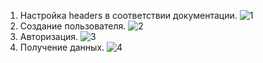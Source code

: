 1) Настройка headers в соответствии документации.
![1](https://github.com/lombrozomir/postman/assets/92676423/98f1ebc7-c034-473f-8ede-6f7c02ae8f24)
2) Создание пользователя.
![2](https://github.com/lombrozomir/postman/assets/92676423/6a4359c3-32eb-4b42-86e3-4e39344070fa)
3) Авторизация.
![3](https://github.com/lombrozomir/postman/assets/92676423/57e8e9d9-fab9-4126-87cc-6be8930884af)
4) Получение данных.
![4](https://github.com/lombrozomir/postman/assets/92676423/e0b201b8-21db-4e36-a0e6-1e58116b885f)

